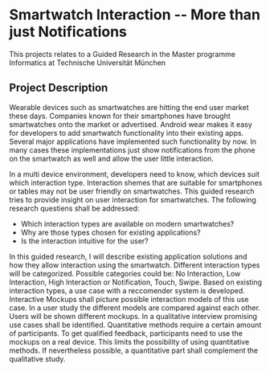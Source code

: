 # Smartwatch Interaction -- More than just Notifications

This projects relates to a Guided Research in the Master programme Informatics at Technische Universität München

## Project Description
Wearable devices such as smartwatches are hitting the end user market these days. Companies known for their smartphones have brought smartwatches onto the market or advertised. Android wear makes it easy for developers to add smartwatch functionality into their existing apps. Several major applications have implemented such functionality by now. In many cases these implementations just show notifications from the phone on the smartwatch as well and allow the user little interaction.

In a multi device environment, developers need to know, which devices suit which interaction type. Interaction shemes that are suitable for smartphones or tables may not be user friendly on smartwatches. This guided research tries to provide insight on user interaction for smartwatches. The following research questiens shall be addressed:
* Which interaction types are available on modern smartwatches?
* Why are those types chosen for existing applications?
* Is the interaction intuitive for the user?

In this guided research, I will describe existing application solutions and how they allow interaction using the smartwatch. Different interaction types will be categorized. Possible categories could be: No Interaction, Low Interaction, High Interaction or Notification, Touch, Swipe. Based on existing interaction types, a use case with a reccomender system is developed. Interactive Mockups shall picture possible interaction models of this use case. In a user study the different models are compared against each other. Users will be shown different mockups. In a qualitative interview promising use cases shall be identified. Quantitative methods require a certain amount of participants. To get qualified feedback, participants need to use the mockups on a real device. This limits the possibility of using quantitative methods. If nevertheless possible, a quantitative part shall complement the qualitative study.
